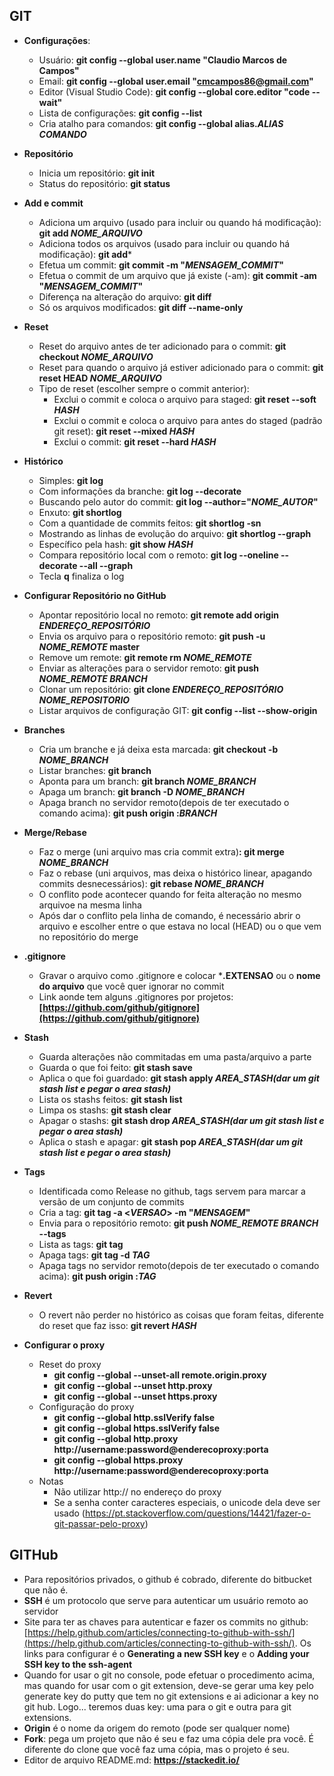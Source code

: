 ## GIT

-   **Configurações**:
    -   Usuário:  **git config --global user.name "Claudio Marcos de Campos"**          
    -   Email:  **git config --global user.email "cmcampos86@gmail.com"**          
    -   Editor (Visual Studio Code):  **git config --global core.editor "code --wait"**        
    -   Lista de configurações:  **git config --list**
    -   Cria atalho para comandos: **git config --global alias.*ALIAS* *COMANDO***
   
-   **Repositório**
    -   Inicia um repositório:  **git init**
    -   Status do repositório:  **git status**

-   **Add e commit**  
    -   Adiciona um arquivo (usado para incluir ou quando há modificação):  **git add *NOME_ARQUIVO***
	-   Adiciona todos os arquivos (usado para incluir ou quando há modificação):  **git add***
    -   Efetua um commit: **git commit -m "*MENSAGEM_COMMIT*"**
    -   Efetua o commit de um arquivo que já existe (-am): **git commit -am "***MENSAGEM_COMMIT***"**
    -   Diferença na alteração do arquivo:  **git diff**
    -   Só os arquivos modificados: **git diff --name-only**

-   **Reset**
    -   Reset do arquivo antes de ter adicionado para o commit: **git checkout *NOME_ARQUIVO***
    -   Reset para quando o arquivo já estiver adicionado para o commit: **git reset HEAD  *NOME_ARQUIVO***
    -   Tipo de reset (escolher sempre o commit anterior):
        -   Exclui o commit e coloca o arquivo para staged: **git reset --soft *HASH***
        -   Exclui o commit e coloca o arquivo para antes do staged (padrão git reset): **git reset --mixed *HASH***
        -   Exclui o commit: **git reset --hard *HASH***

-   **Histórico**
    -   Simples:  **git log**          
    -   Com informações da branche: **git log --decorate**
    -   Buscando pelo autor do commit: **git log --author="*NOME_AUTOR*"**
    -   Enxuto:  **git shortlog**          
    -   Com a quantidade de commits feitos:  **git shortlog -sn**          
    -   Mostrando as linhas de evolução do arquivo: **git shortlog --graph**
    -   Específico pela hash:  **git show *HASH***
	-   Compara repositório local com o remoto:  **git log --oneline --decorate --all --graph**
    -   Tecla **q** finaliza o log

-   **Configurar Repositório no GitHub**  
    -   Apontar  repositório local no remoto: **git remote add origin *ENDEREÇO_REPOSITÓRIO***
    -   Envia os arquivo para o repositório remoto: **git push -u *NOME_REMOTE* master**
    -   Remove um remote: **git remote rm *NOME_REMOTE***
    -   Enviar as alterações para o servidor remoto: **git push *NOME_REMOTE* *BRANCH***
    -   Clonar um repositório: **git clone *ENDEREÇO_REPOSITÓRIO NOME_REPOSITORIO***
	-	Listar arquivos de configuração GIT: **git config --list --show-origin**
	
-   **Branches**
    -   Cria um branche e já deixa esta marcada: **git checkout -b *NOME_BRANCH***
    -   Listar branches:  **git branch**
    -   Aponta para um branch: **git branch *NOME_BRANCH***
    -   Apaga um branch: **git branch -D *NOME_BRANCH***
    -   Apaga branch no servidor remoto(depois de ter executado o comando acima): **git push origin :*BRANCH***

-   **Merge/Rebase**
    -   Faz o merge (uni arquivo mas cria commit extra)**: git merge *NOME_BRANCH***
    -   Faz o rebase (uni arquivos, mas deixa o histórico linear, apagando commits desnecessários): **git rebase *NOME_BRANCH***
	-   O conflito pode acontecer quando for feita alteração no mesmo arquivoe na mesma linha
	-   Após dar o conflito pela linha de comando, é necessário abrir o arquivo e escolher entre o que estava no local (HEAD) ou o que vem no repositório do merge

-   **.gitignore**
    -   Gravar o arquivo como .gitignore e colocar ***.EXTENSAO** ou o **nome do arquivo** que você quer ignorar no commit
    -   Link aonde tem alguns .gitignores por projetos: **[https://github.com/github/gitignore](https://github.com/github/gitignore)**
	
-   **Stash**
    -   Guarda alterações não commitadas em uma pasta/arquivo a parte
    -   Guarda o que foi feito:  **git stash save**
    -   Aplica o que foi guardado:  **git stash apply *AREA_STASH(dar um git stash list e pegar o area stash)***
    -   Lista os stashs feitos:  **git stash list**
    -   Limpa os stashs:  **git stash clear**
	-   Apagar o stashs:  **git stash drop *AREA_STASH(dar um git stash list e pegar o area stash)***
	-   Aplica o stash e apagar:  **git stash pop *AREA_STASH(dar um git stash list e pegar o area stash)***

-   **Tags**
    -   Identificada como Release no github, tags servem para marcar a versão de um conjunto de commits
    -   Cria a tag: **git tag -a <*VERSAO*> -m "*MENSAGEM*"**
    -   Envia para o repositório remoto: **git push *NOME_REMOTE* *BRANCH* --tags**
    -   Lista as tags: **git tag**
    -   Apaga tags: **git tag -d *TAG***
    -   Apaga tags no servidor remoto(depois de ter executado o comando acima): **git push origin :*TAG***
	
-   **Revert**
    -   O revert não perder no histórico as coisas que foram feitas, diferente do reset que faz isso: **git revert *HASH***  
        
-   **Configurar o proxy**
	-	Reset do proxy
        -   **git config --global --unset-all remote.origin.proxy**
        -   **git config --global --unset http.proxy**
        -   **git config --global --unset https.proxy**
	-	Configuração do proxy
        -   **git config --global http.sslVerify false**
        -   **git config --global https.sslVerify false**
        -   **git config --global http.proxy http://username:password@enderecoproxy:porta**
        -   **git config --global https.proxy http://username:password@enderecoproxy:porta**
	-	Notas
        -   Não utilizar http:// no endereço do proxy
		-	Se a senha conter caracteres especiais, o unicode dela deve ser usado (https://pt.stackoverflow.com/questions/14421/fazer-o-git-passar-pelo-proxy)

## **GITHub**

-   Para repositórios privados, o github é cobrado, diferente do bitbucket que não é.
-   **SSH** é um protocolo que serve para autenticar um usuário remoto ao servidor
-   Site para ter as chaves para autenticar e fazer os commits no github: [https://help.github.com/articles/connecting-to-github-with-ssh/](https://help.github.com/articles/connecting-to-github-with-ssh/). Os links para configurar é o  **Generating a new SSH key**  e o **Adding your SSH key to the ssh-agent**
-   Quando for usar o git no console, pode efetuar o procedimento acima, mas quando for usar com o git extension, deve-se gerar uma key pelo generate key do putty que tem no git extensions e ai adicionar a key no git hub. Logo... teremos duas key: uma para o git e outra para git extensions.
-   **Origin** é o nome da origem do remoto (pode ser qualquer nome)
-   **Fork**: pega um projeto que não é seu e faz uma cópia dele pra você. É diferente do clone que você faz uma cópia, mas o projeto é seu.
-   Editor de arquivo README.md: **https://stackedit.io/**

